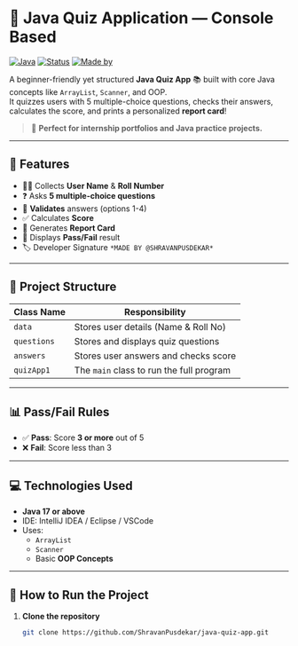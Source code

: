 # 📝 Java Quiz Application — Console Based

[![Java](https://img.shields.io/badge/Java-17%2B-blue.svg?logo=java)](https://www.oracle.com/java/)
[![Status](https://img.shields.io/badge/Status-Completed-brightgreen)]()
[![Made by](https://img.shields.io/badge/Made%20By-Shravan%20Pusdekar-orange)]()

A beginner-friendly yet structured **Java Quiz App** 📚 built with core Java concepts like `ArrayList`, `Scanner`, and OOP.  
It quizzes users with 5 multiple-choice questions, checks their answers, calculates the score, and prints a personalized **report card**!  

> 🚀 **Perfect for internship portfolios and Java practice projects.**  

---

## 🚩 Features

- 🧑‍💻 Collects **User Name** & **Roll Number**
- ❓ Asks **5 multiple-choice questions**
- 🎯 **Validates** answers (options 1-4)
- ✅ Calculates **Score**
- 📝 Generates **Report Card**
- 🎉 Displays **Pass/Fail** result
- 🏷️ Developer Signature `*MADE BY @SHRAVANPUSDEKAR*`

---

## 📂 Project Structure

| Class Name  | Responsibility                           |
|-------------|-------------------------------------------|
| `data`      | Stores user details (Name & Roll No)      |
| `questions` | Stores and displays quiz questions        |
| `answers`   | Stores user answers and checks score      |
| `quizApp1`  | The `main` class to run the full program  |

---

## 📊 Pass/Fail Rules

- ✅ **Pass**: Score **3 or more** out of 5
- ❌ **Fail**: Score less than 3

---

## 💻 Technologies Used

- **Java 17 or above**
- IDE: IntelliJ IDEA / Eclipse / VSCode
- Uses:
  - `ArrayList`
  - `Scanner`
  - Basic **OOP Concepts**

---

## 🚀 How to Run the Project

1. **Clone the repository**  
   ```bash
   git clone https://github.com/ShravanPusdekar/java-quiz-app.git
